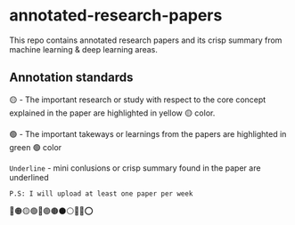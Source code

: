 # annotated-research-papers

This repo contains annotated research papers and its crisp summary from machine learning &amp; deep learning areas. 

## Annotation standards


🟡 - The important research or study with respect to the core concept explained in the paper are highlighted in yellow 🟡 color.

🟢 - The important takeways or learnings from the papers are highlighted in green 🟢 color

`Underline` - mini conlusions or crisp summary found in the paper are underlined

`P.S: I will upload at least one paper per week`


🔴🟠🟡🟢🔵🟣🟤⚫⚪🔘🛑⭕
